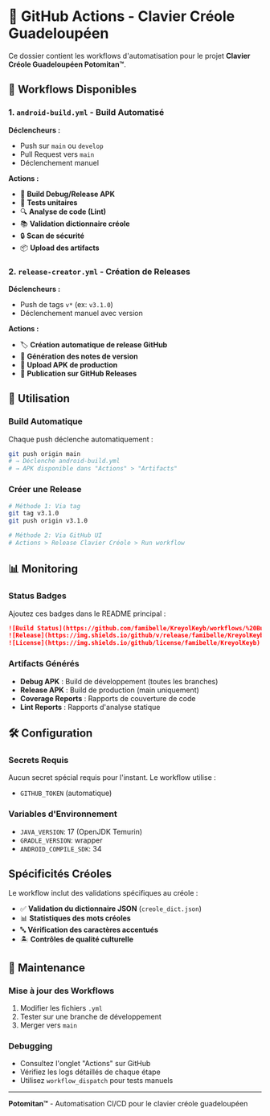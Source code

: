 # 🤖 GitHub Actions - Clavier Créole Guadeloupéen

Ce dossier contient les workflows d'automatisation pour le projet **Clavier Créole Guadeloupéen Potomitan™**.

## 🔄 Workflows Disponibles

### 1. `android-build.yml` - Build Automatisé
**Déclencheurs :**
- Push sur `main` ou `develop`
- Pull Request vers `main`
- Déclenchement manuel

**Actions :**
- 🔨 **Build Debug/Release APK**
- 🧪 **Tests unitaires**
- 🔍 **Analyse de code (Lint)**
- 📚 **Validation dictionnaire créole**
- 🔒 **Scan de sécurité**
- 📦 **Upload des artifacts**

### 2. `release-creator.yml` - Création de Releases
**Déclencheurs :**
- Push de tags `v*` (ex: `v3.1.0`)
- Déclenchement manuel avec version

**Actions :**
- 🏷️ **Création automatique de release GitHub**
- 📝 **Génération des notes de version**
- 📱 **Upload APK de production**
- 🎯 **Publication sur GitHub Releases**

## 🚀 Utilisation

### Build Automatique
Chaque push déclenche automatiquement :
```bash
git push origin main
# → Déclenche android-build.yml
# → APK disponible dans "Actions" > "Artifacts"
```

### Créer une Release
```bash
# Méthode 1: Via tag
git tag v3.1.0
git push origin v3.1.0

# Méthode 2: Via GitHub UI
# Actions > Release Clavier Créole > Run workflow
```

## 📊 Monitoring

### Status Badges
Ajoutez ces badges dans le README principal :

```markdown
![Build Status](https://github.com/famibelle/KreyolKeyb/workflows/%20Build%20Clavier%20Créole%20Guadeloupéen/badge.svg)
![Release](https://img.shields.io/github/v/release/famibelle/KreyolKeyb)
![License](https://img.shields.io/github/license/famibelle/KreyolKeyb)
```

### Artifacts Générés
- **Debug APK** : Build de développement (toutes les branches)
- **Release APK** : Build de production (main uniquement)
- **Coverage Reports** : Rapports de couverture de code
- **Lint Reports** : Rapports d'analyse statique

## 🛠️ Configuration

### Secrets Requis
Aucun secret spécial requis pour l'instant. Le workflow utilise :
- `GITHUB_TOKEN` (automatique)

### Variables d'Environnement
- `JAVA_VERSION`: 17 (OpenJDK Temurin)
- `GRADLE_VERSION`: wrapper
- `ANDROID_COMPILE_SDK`: 34

##  Spécificités Créoles

Le workflow inclut des validations spécifiques au créole :
- ✅ **Validation du dictionnaire JSON** (`creole_dict.json`)
- 📊 **Statistiques des mots créoles**
- 🔤 **Vérification des caractères accentués**
- 🏝️ **Contrôles de qualité culturelle**

## 🔧 Maintenance

### Mise à jour des Workflows
1. Modifier les fichiers `.yml`
2. Tester sur une branche de développement
3. Merger vers `main`

### Debugging
- Consultez l'onglet "Actions" sur GitHub
- Vérifiez les logs détaillés de chaque étape
- Utilisez `workflow_dispatch` pour tests manuels

---

**Potomitan™** - Automatisation CI/CD pour le clavier créole guadeloupéen 